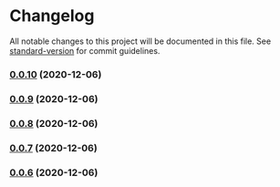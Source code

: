 # Changelog

All notable changes to this project will be documented in this file. See [standard-version](https://github.com/conventional-changelog/standard-version) for commit guidelines.

### [0.0.10](https://github.com/sickred/bhtbot/compare/v0.0.9...v0.0.10) (2020-12-06)

### [0.0.9](https://github.com/sickred/bhtbot/compare/v0.0.8...v0.0.9) (2020-12-06)

### [0.0.8](https://github.com/sickred/bhtbot/compare/v0.0.7...v0.0.8) (2020-12-06)

### [0.0.7](https://github.com/sickred/bhtbot/compare/v0.0.6...v0.0.7) (2020-12-06)

### [0.0.6](https://github.com/sickred/bhtbot/compare/v1.0.4...v0.0.6) (2020-12-06)
